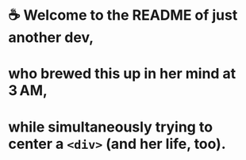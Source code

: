 # ☕ Welcome to the README of just another dev,  
# who brewed this up in her mind at 3 AM,  
# while simultaneously trying to center a `<div>` (and her life, too).


<!--
**patcodes-01/patcodes-01** is a ✨ _special_ ✨ repository because its `README.md` (this file) appears on your GitHub profile.

Here are some ideas to get you started:

- 🔭 I’m currently working on ...
- 🌱 I’m currently learning ...
- 👯 I’m looking to collaborate on ...
- 🤔 I’m looking for help with ...
- 💬 Ask me about ...
- 📫 How to reach me: ...
- 😄 Pronouns: ...
- ⚡ Fun fact: ...
-->
